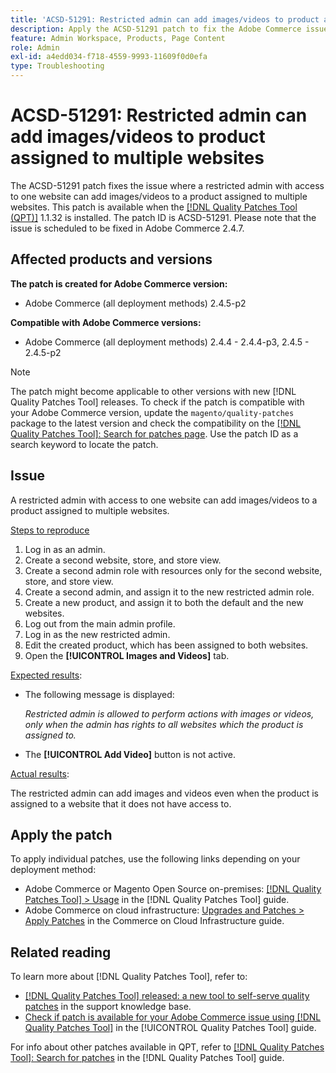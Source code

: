 ```yaml
---
title: 'ACSD-51291: Restricted admin can add images/videos to product assigned to multiple websites'
description: Apply the ACSD-51291 patch to fix the Adobe Commerce issue where restricted admin with access to one website can add images/videos to a product assigned to multiple websites.
feature: Admin Workspace, Products, Page Content
role: Admin
exl-id: a4edd034-f718-4559-9993-11609f0d0efa
type: Troubleshooting
---
```

# ACSD-51291: Restricted admin can add images/videos to product assigned to multiple websites

The ACSD-51291 patch fixes the issue where a restricted admin with access to one website can add images/videos to a product assigned to multiple websites. This patch is available when the [[!DNL Quality Patches Tool (QPT)]](https://experienceleague.adobe.com/en/docs/commerce-operations/tools/quality-patches-tool/quality-patches-tool-to-self-serve-quality-patches) 1.1.32 is installed. The patch ID is ACSD-51291. Please note that the issue is scheduled to be fixed in Adobe Commerce 2.4.7.

## Affected products and versions

**The patch is created for Adobe Commerce version:**

* Adobe Commerce (all deployment methods) 2.4.5-p2

**Compatible with Adobe Commerce versions:**

* Adobe Commerce (all deployment methods) 2.4.4 - 2.4.4-p3, 2.4.5 - 2.4.5-p2

>[!NOTE]
>
>The patch might become applicable to other versions with new [!DNL Quality Patches Tool] releases. To check if the patch is compatible with your Adobe Commerce version, update the `magento/quality-patches` package to the latest version and check the compatibility on the [[!DNL Quality Patches Tool]: Search for patches page](https://experienceleague.adobe.com/tools/commerce-quality-patches/index.html). Use the patch ID as a search keyword to locate the patch.

## Issue

A restricted admin with access to one website can add images/videos to a product assigned to multiple websites.

<u>Steps to reproduce</u>

1. Log in as an admin.
1. Create a second website, store, and store view.
1. Create a second admin role with resources only for the second website, store, and store view.
1. Create a second admin, and assign it to the new restricted admin role.
1. Create a new product, and assign it to both the default and the new websites.
1. Log out from the main admin profile.
1. Log in as the new restricted admin.
1. Edit the created product, which has been assigned to both websites.
1. Open the **[!UICONTROL Images and Videos]** tab.

<u>Expected results</u>:

* The following message is displayed:

    *Restricted admin is allowed to perform actions with images or videos, only when the admin has rights to all websites which the product is assigned to.* 

* The **[!UICONTROL Add Video]** button is not active.

<u>Actual results</u>:

The restricted admin can add images and videos even when the product is assigned to a website that it does not have access to.

## Apply the patch

To apply individual patches, use the following links depending on your deployment method:

* Adobe Commerce or Magento Open Source on-premises: [[!DNL Quality Patches Tool] > Usage](/help/tools/quality-patches-tool/usage.md) in the [!DNL Quality Patches Tool] guide.
* Adobe Commerce on cloud infrastructure: [Upgrades and Patches > Apply Patches](https://experienceleague.adobe.com/docs/commerce-cloud-service/user-guide/develop/upgrade/apply-patches.html) in the Commerce on Cloud Infrastructure guide.

## Related reading

To learn more about [!DNL Quality Patches Tool], refer to:

* [[!DNL Quality Patches Tool] released: a new tool to self-serve quality patches](https://experienceleague.adobe.com/en/docs/commerce-operations/tools/quality-patches-tool/quality-patches-tool-to-self-serve-quality-patches) in the support knowledge base.
* [Check if patch is available for your Adobe Commerce issue using [!DNL Quality Patches Tool]](/help/tools/quality-patches-tool/patches-available-in-qpt/check-patch-for-magento-issue-with-magento-quality-patches.md) in the [!UICONTROL Quality Patches Tool] guide.


For info about other patches available in QPT, refer to [[!DNL Quality Patches Tool]: Search for patches](https://experienceleague.adobe.com/tools/commerce-quality-patches/index.html) in the [!DNL Quality Patches Tool] guide.
